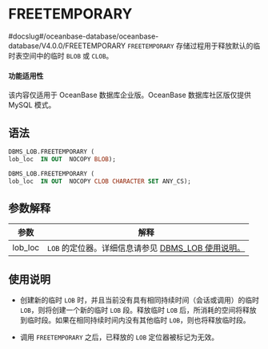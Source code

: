 FREETEMPORARY 
==================================
#docslug#/oceanbase-database/oceanbase-database/V4.0.0/FREETEMPORARY
`FREETEMPORARY` 存储过程用于释放默认的临时表空间中的临时 `BLOB` 或 `CLOB`。

  <main id="notice" >
    <h4>功能适用性</h4>
    <p>该内容仅适用于 OceanBase 数据库企业版。OceanBase 数据库社区版仅提供 MySQL 模式。</p>
  </main>

语法 
-----------------------

```sql
DBMS_LOB.FREETEMPORARY (
lob_loc  IN OUT  NOCOPY BLOB);

DBMS_LOB.FREETEMPORARY (
lob_loc  IN OUT  NOCOPY CLOB CHARACTER SET ANY_CS);
```



参数解释 
-------------------------



|   参数    |                                    解释                                    |
|---------|--------------------------------------------------------------------------|
| lob_loc | `LOB` 的定位器。详细信息请参见 [DBMS_LOB 使用说明。](../8.DBMS_LOB/1.dbms_lob-overview.md) |



使用说明 
-------------------------

* 创建新的临时 `LOB` 时，并且当前没有具有相同持续时间（会话或调用）的临时 `LOB`，则将创建一个新的临时 `LOB` 段。释放临时 `LOB` 后，所消耗的空间将释放到临时段。如果在相同持续时间内没有其他临时 `LOB`，则也将释放临时段。

  

* 调用 `FREETEMPORARY` 之后，已释放的 `LOB` 定位器被标记为无效。

  



